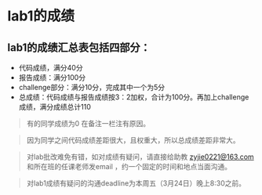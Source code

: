 # lab1的成绩

## lab1的成绩汇总表包括四部分：

- 代码成绩，满分40分
- 报告成绩：满分100分
- challenge部分：满分10分，完成其中一个为5分
- 总成绩：代码成绩与报告成绩按3：2加权，合计为100分。再加上challenge成绩，满分成绩总计110

> 有的同学成绩为0 在备注一栏注有原因。

> 因为同学之间代码成绩差距很大，且权重大，所以总成绩差距非常大。

> 对lab批改难免有错，如对成绩有疑问，请直接给助教 zyjie0221@163.com 和所在班的任课老师发email ，约一个固定的时间和地点当面沟通。

> 对lab1成绩有疑问的沟通deadline为本周五（3月24日）晚上8:30之前。
